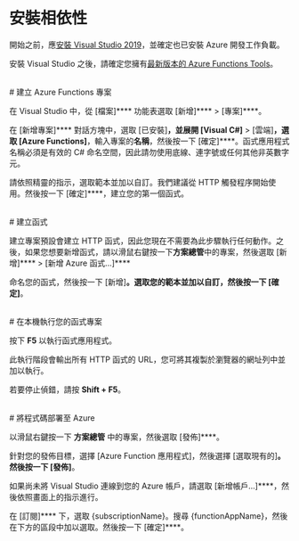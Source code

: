 # 安裝相依性

開始之前，應<a href="https://go.microsoft.com/fwlink/?linkid=2016389" target="_blank">安裝 Visual Studio 2019</a>，並確定也已安裝 Azure 開發工作負載。

安裝 Visual Studio 之後，請確定您擁有<a href="https://go.microsoft.com/fwlink/?linkid=2016394" target="_blank">最新版本的 Azure Functions Tools</a>。

<br/>
# 建立 Azure Functions 專案

在 Visual Studio 中，從 \[檔案]**** 功能表選取 \[新增]**** > \[專案]****。

在 \[新增專案]**** 對話方塊中，選取 \[已安裝]****，並展開 \[Visual C#]**** > \[雲端]****，選取 \[Azure Functions]****，輸入專案的**名稱**，然後按一下 \[確定]****。函式應用程式名稱必須是有效的 C# 命名空間，因此請勿使用底線、連字號或任何其他非英數字元。

請依照精靈的指示，選取範本並加以自訂。我們建議從 HTTP 觸發程序開始使用。然後按一下 \[確定]****，建立您的第一個函式。

<br/>
# 建立函式

建立專案預設會建立 HTTP 函式，因此您現在不需要為此步驟執行任何動作。之後，如果您想要新增函式，請以滑鼠右鍵按一下**方案總管**中的專案，然後選取 \[新增]**** > \[新增 Azure 函式...]****

命名您的函式，然後按一下 \[新增]****。選取您的範本並加以自訂，然後按一下 \[確定]****。

<br/>
# 在本機執行您的函式專案

按下 **F5** 以執行函式應用程式。

此執行階段會輸出所有 HTTP 函式的 URL，您可將其複製於瀏覽器的網址列中並加以執行。

若要停止偵錯，請按 **Shift + F5**。

<br/>
# 將程式碼部署至 Azure

以滑鼠右鍵按一下 **方案總管** 中的專案，然後選取 \[發佈]****。

針對您的發佈目標，選擇 \[Azure Function 應用程式]，然後選擇 \[選取現有的]****。然後按一下 \[發佈]****。

如果尚未將 Visual Studio 連線到您的 Azure 帳戶，請選取 \[新增帳戶...]****，然後依照畫面上的指示進行。

在 \[訂閱]**** 下，選取 {subscriptionName}。搜尋 {functionAppName}，然後在下方的區段中加以選取。然後按一下 \[確定]****。
